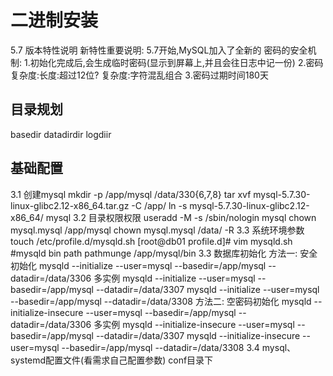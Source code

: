 # 二进制安装
5.7 版本特性说明
    新特性重要说明:
    5.7开始,MySQL加入了全新的 密码的安全机制:
    1.初始化完成后,会生成临时密码(显示到屏幕上,并且会往日志中记一份)
    2.密码复杂度:长度:超过12位? 复杂度:字符混乱组合
    3.密码过期时间180天
##  目录规划
   basedir
   datadirdir
   logdiir

##  基础配置
3.1 创建mysql
mkdir -p  /app/mysql /data/330{6,7,8}
tar xvf mysql-5.7.30-linux-glibc2.12-x86_64.tar.gz -C /app/
ln -s mysql-5.7.30-linux-glibc2.12-x86_64/ mysql
3.2 目录权限权限
useradd  -M -s /sbin/nologin mysql
chown mysql.mysql /app/mysql
chown mysql.mysql /data/ -R
3.3 系统环境参数
touch /etc/profile.d/mysqld.sh
[root@db01 profile.d]# vim mysqld.sh
#mysqld bin path
pathmunge /app/mysql/bin
3.3 数据库初始化
    方法一: 安全初始化
        mysqld --initialize  --user=mysql --basedir=/app/mysql --datadir=/data/3306
            多实例
        mysqld --initialize  --user=mysql --basedir=/app/mysql --datadir=/data/3307
        mysqld --initialize  --user=mysql --basedir=/app/mysql --datadir=/data/3308
    方法二: 空密码初始化
        mysqld --initialize-insecure --user=mysql --basedir=/app/mysql --datadir=/data/3306
            多实例
        mysqld --initialize-insecure --user=mysql --basedir=/app/mysql --datadir=/data/3307
        mysqld --initialize-insecure --user=mysql --basedir=/app/mysql --datadir=/data/3308
3.4 mysql、systemd配置文件(看需求自己配置参数)
    conf目录下
